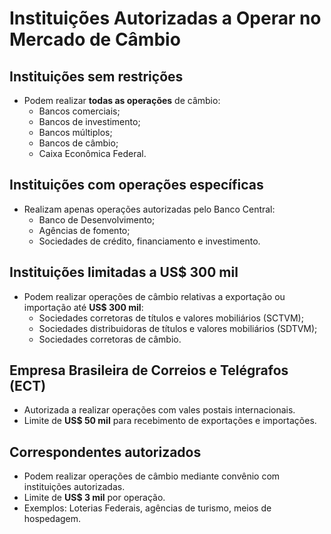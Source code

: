 # Instituições Autorizadas a Operar no Mercado de Câmbio  

## Instituições sem restrições  
- Podem realizar **todas as operações** de câmbio:  
  - Bancos comerciais;  
  - Bancos de investimento;  
  - Bancos múltiplos;  
  - Bancos de câmbio;  
  - Caixa Econômica Federal.  

## Instituições com operações específicas  
- Realizam apenas operações autorizadas pelo Banco Central:  
  - Banco de Desenvolvimento;  
  - Agências de fomento;  
  - Sociedades de crédito, financiamento e investimento.  

## Instituições limitadas a US$ 300 mil  
- Podem realizar operações de câmbio relativas a exportação ou importação até **US$ 300 mil**:  
  - Sociedades corretoras de títulos e valores mobiliários (SCTVM);  
  - Sociedades distribuidoras de títulos e valores mobiliários (SDTVM);  
  - Sociedades corretoras de câmbio.  

## Empresa Brasileira de Correios e Telégrafos (ECT)  
- Autorizada a realizar operações com vales postais internacionais.  
- Limite de **US$ 50 mil** para recebimento de exportações e importações.  

## Correspondentes autorizados  
- Podem realizar operações de câmbio mediante convênio com instituições autorizadas.  
- Limite de **US$ 3 mil** por operação.  
- Exemplos: Loterias Federais, agências de turismo, meios de hospedagem.  
